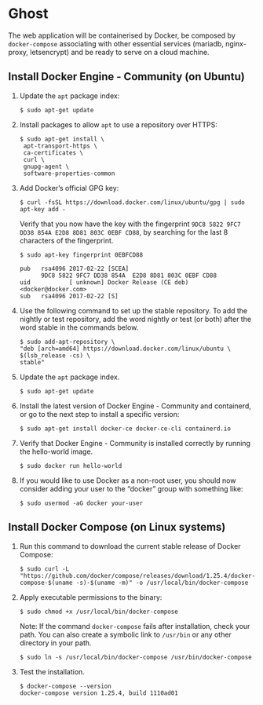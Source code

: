 # Ghost

The web application will be containerised by Docker, be composed by ```docker-compose``` associating with other essential services (mariadb, nginx-proxy, letsencrypt) and be ready to serve on a cloud machine.

## Install Docker Engine - Community (on Ubuntu)

1. Update the ```apt``` package index:
   ```
   $ sudo apt-get update
   ```

2. Install packages to allow ```apt``` to use a repository over HTTPS:
   ```
   $ sudo apt-get install \
    apt-transport-https \
    ca-certificates \
    curl \
    gnupg-agent \
    software-properties-common
   ```
   
3. Add Docker’s official GPG key:
   ```
   $ curl -fsSL https://download.docker.com/linux/ubuntu/gpg | sudo apt-key add -
   ```
   Verify that you now have the key with the fingerprint ```9DC8 5822 9FC7 DD38 854A E2D8 8D81 803C 0EBF CD88```, by searching for the last 8 characters of the fingerprint.
   ```
   $ sudo apt-key fingerprint 0EBFCD88
   
   pub   rsa4096 2017-02-22 [SCEA]
         9DC8 5822 9FC7 DD38 854A  E2D8 8D81 803C 0EBF CD88
   uid           [ unknown] Docker Release (CE deb) <docker@docker.com>
   sub   rsa4096 2017-02-22 [S]
   ```
   
4. Use the following command to set up the stable repository. To add the nightly or test repository, add the word nightly or test (or both) after the word stable in the commands below.
   ```
   $ sudo add-apt-repository \
   "deb [arch=amd64] https://download.docker.com/linux/ubuntu \
   $(lsb_release -cs) \
   stable"
   ```
   
5. Update the ```apt``` package index.
   ```
   $ sudo apt-get update
   ```
   
6. Install the latest version of Docker Engine - Community and containerd, or go to the next step to install a specific version:
   ```
   $ sudo apt-get install docker-ce docker-ce-cli containerd.io
   ```
   
7. Verify that Docker Engine - Community is installed correctly by running the hello-world image.
   ```
   $ sudo docker run hello-world
   ```
   
8. If you would like to use Docker as a non-root user, you should now consider adding your user to the “docker” group with something like:
   ```
   $ sudo usermod -aG docker your-user
   ```

## Install Docker Compose (on Linux systems)

1. Run this command to download the current stable release of Docker Compose:
   ```
   $ sudo curl -L "https://github.com/docker/compose/releases/download/1.25.4/docker-compose-$(uname -s)-$(uname -m)" -o /usr/local/bin/docker-compose
   ```
   
2. Apply executable permissions to the binary:
   ```
   $ sudo chmod +x /usr/local/bin/docker-compose
   ```
   
   Note: If the command ```docker-compose``` fails after installation, check your path. You can also create a symbolic link to ```/usr/bin``` or any other directory in your path.
      ```
      $ sudo ln -s /usr/local/bin/docker-compose /usr/bin/docker-compose
      ```
 
3. Test the installation.
   ```
   $ docker-compose --version
   docker-compose version 1.25.4, build 1110ad01
   ```

